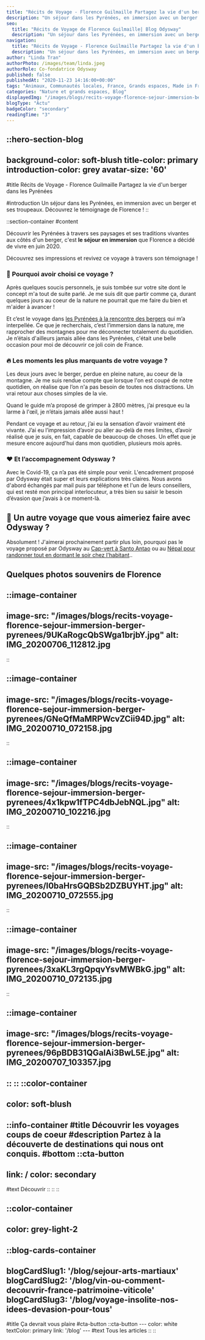 ```yaml
---
title: "Récits de Voyage - Florence Guilmaille Partagez la vie d'un berger dans les Pyrénées"
description: "Un séjour dans les Pyrénées, en immersion avec un berger et ses troupeaux. Découvrez le témoignage de Florence !"
seo:
  title: "Récits de Voyage de Florence Guilmaille| Blog Odysway"
  description: "Un séjour dans les Pyrénées, en immersion avec un berger et ses troupeaux. Découvrez le témoignage de Florence !"
navigation:
  title: "Récits de Voyage - Florence Guilmaille Partagez la vie d'un berger dans les Pyrénées"
  description: "Un séjour dans les Pyrénées, en immersion avec un berger et ses troupeaux. Découvrez le témoignage de Florence !"
author: "Linda Tran"
authorPhoto: /images/team/linda.jpeg
authorRole: Co-fondatrice Odysway
published: false
publishedAt: "2020-11-23 14:16:00+00:00"
tags: "Animaux, Communautés locales, France, Grands espaces, Made in France"
categories: "Nature et grands espaces, Blog"
displayedImg: "/images/blogs/recits-voyage-florence-sejour-immersion-berger-pyrenees/MVJHBQyQeOnW01mDbDUw.jpg"
blogType: "Actu"
badgeColor: "secondary"
readingTime: "3"
---
```


::hero-section-blog
---
background-color: soft-blush
title-color: primary
introduction-color: grey
avatar-size: '60'
---
#title
Récits de Voyage - Florence Guilmaille Partagez la vie d'un berger dans les Pyrénées

#introduction
Un séjour dans les Pyrénées, en immersion avec un berger et ses troupeaux. Découvrez le témoignage de Florence !
::

::section-container
#content
  

Découvrir les Pyrénées à travers ses paysages et ses traditions vivantes aux côtés d'un berger, c'est **le séjour en immersion** que Florence a décidé de vivre en juin 2020.

Découvrez ses impressions et revivez ce voyage à travers son témoignage !

### **🤗 Pourquoi avoir choisi ce voyage ?**

Après quelques soucis personnels, je suis tombée sur votre site dont le concept m'a tout de suite parlé. Je me suis dit que partir comme ça, durant quelques jours au coeur de la nature ne pourrait que me faire du bien et m'aider à avancer !

Et c’est le voyage dans [les Pyrénées à la rencontre des bergers](https://odysway.com/voyages/sejour-berger-bearn?utm_source=Blog&utm_medium=Post&utm_campaign=Recit_Florence) qui m’a interpellée. Ce que je recherchais, c’est l’immersion dans la nature, me rapprocher des montagnes pour me déconnecter totalement du quotidien. Je n’étais d'ailleurs jamais allée dans les Pyrénées, c'était une belle occasion pour moi de découvrir ce joli coin de France.

### **🔥 Les moments les plus marquants de votre voyage ?**

Les deux jours avec le berger, perdue en pleine nature, au coeur de la montagne. Je me suis rendue compte que lorsque l'on est coupé de notre quotidien, on réalise que l’on n'a pas besoin de toutes nos distractions. Un vrai retour aux choses simples de la vie.

Quand le guide m’a proposé de grimper à 2800 mètres, j’ai presque eu la larme à l'œil, je n’étais jamais allée aussi haut !

Pendant ce voyage et au retour, j’ai eu la sensation d’avoir vraiment été vivante. J’ai eu l’impression d’avoir pu aller au-delà de mes limites, d’avoir réalisé que je suis, en fait, capable de beaucoup de choses. Un effet que je mesure encore aujourd'hui dans mon quotidien, plusieurs mois après.

### **❤️ Et l’accompagnement Odysway ?**

Avec le Covid-19, ça n’a pas été simple pour venir. L'encadrement proposé par Odysway était super et leurs explications très claires. Nous avons d'abord échangés par mail puis par téléphone et l'un de leurs conseillers, qui est resté mon principal interlocuteur, a très bien su saisir le besoin d’évasion que j’avais à ce moment-là.

## **🧐 Un autre voyage que vous aimeriez faire avec Odysway ?**

Absolument ! J'aimerai prochainement partir plus loin, pourquoi pas le voyage proposé par Odysway au [Cap-vert à Santo Antao](https://odysway.com/voyages/trek-chez-lhabitant-cap-vert) ou au [Népal pour randonner tout en dormant le soir chez l'habitant](https://odysway.com/voyages/trek-chez-lhabitant-nepal)..

## **Quelques photos souvenirs de Florence**

::image-container
---
image-src: "/images/blogs/recits-voyage-florence-sejour-immersion-berger-pyrenees/9UKaRogcQbSWga1brjbY.jpg"
alt: IMG_20200706_112812.jpg
---
::

::image-container
---
image-src: "/images/blogs/recits-voyage-florence-sejour-immersion-berger-pyrenees/GNeQfMaMRPWcvZCii94D.jpg"
alt: IMG_20200710_072158.jpg
---
::

::image-container
---
image-src: "/images/blogs/recits-voyage-florence-sejour-immersion-berger-pyrenees/4x1kpw1fTPC4dbJebNQL.jpg"
alt: IMG_20200710_102216.jpg
---
::

::image-container
---
image-src: "/images/blogs/recits-voyage-florence-sejour-immersion-berger-pyrenees/I0baHrsGQBSb2DZBUYHT.jpg"
alt: IMG_20200710_072555.jpg
---
::

::image-container
---
image-src: "/images/blogs/recits-voyage-florence-sejour-immersion-berger-pyrenees/3xaKL3rgQpqvYsvMWBkG.jpg"
alt: IMG_20200710_072135.jpg
---
::

::image-container
---
image-src: "/images/blogs/recits-voyage-florence-sejour-immersion-berger-pyrenees/96pBDB31QGalAi3BwL5E.jpg"
alt: IMG_20200707_103357.jpg
---
::
::
::color-container
---
color: soft-blush
---
  ::info-container
  #title
  Découvrir les voyages coups de coeur
  #description
  Partez à la découverte de destinations qui nous ont conquis.
  #bottom
  ::cta-button
  ---
  link: /
  color: secondary
  ---
  #text
  Découvrir
  ::
  ::
::

::color-container
---
color: grey-light-2
---
  ::blog-cards-container
  ---
  blogCardSlug1: '/blog/sejour-arts-martiaux' 
  blogCardSlug2: '/blog/vin-ou-comment-decouvrir-france-patrimoine-viticole' 
  blogCardSlug3: '/blog/voyage-insolite-nos-idees-devasion-pour-tous' 
  ---
  #title
  Ça devrait vous plaire
  #cta-button
    ::cta-button
    ---
    color: white
    textColor: primary
    link: '/blog'
    ---
    #text
    Tous les  articles
    ::
  ::

